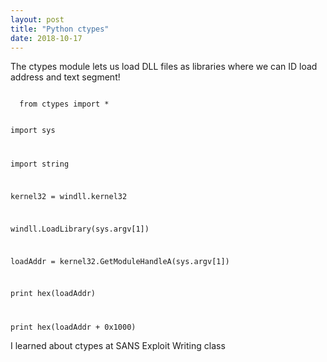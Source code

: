 ```yaml
---
layout: post
title: "Python ctypes"
date: 2018-10-17
---
```


The ctypes module lets us load DLL files as libraries where we can ID load address and text segment!
<p>
<code>
  from ctypes import *
  
  import sys
  
  import string
  
  
  kernel32 = windll.kernel32
  
  windll.LoadLibrary(sys.argv[1])
  
  loadAddr = kernel32.GetModuleHandleA(sys.argv[1])
  
  print hex(loadAddr)
  
  print hex(loadAddr + 0x1000)
</code>
<p>
I learned about ctypes at SANS Exploit Writing class
